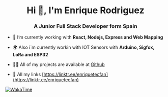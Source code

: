 <h1 align="center">Hi 👋, I'm Enrique Rodriguez</h1>
<h3 align="center">A Junior Full Stack Developer form Spain</h3>

- 🌱 I’m currently working with **React, Nodejs, Express and Web Mapping**

- 🌍 Also i´m currently workin with IOT Sensors with **Arduino, Sigfox, LoRa and ESP32**

- 👨‍💻 All of my projects are available at [Github](https://github.com/enriquetecfan11)

- 📄 All my links [https://linktr.ee/enriquetecfan](https://linktr.ee/enriquetecfan)


[![WakaTime](https://wakatime.com/badge/github/wakatime/vscode-wakatime.png?branch=master)](https://wakatime.com/badge/github/wakatime/vscode-wakatime)
